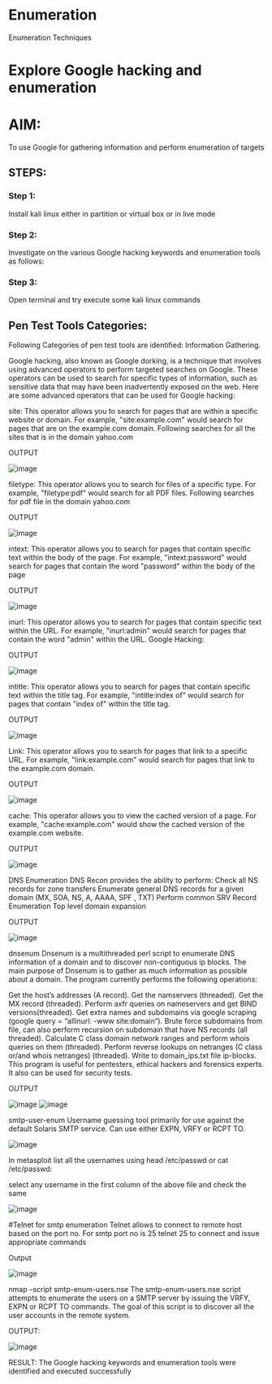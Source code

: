 # Enumeration
Enumeration Techniques

# Explore Google hacking and enumeration 

# AIM:

To use Google for gathering information and perform enumeration of targets

## STEPS:

### Step 1:

Install kali linux either in partition or virtual box or in live mode

### Step 2:

Investigate on the various Google hacking keywords and enumeration tools as follows:


### Step 3:
Open terminal and try execute some kali linux commands

## Pen Test Tools Categories:  

Following Categories of pen test tools are identified:
Information Gathering.

Google hacking, also known as Google dorking, is a technique that involves using advanced operators to perform targeted searches on Google. These operators can be used to search for specific types of information, such as sensitive data that may have been inadvertently exposed on the web. Here are some advanced operators that can be used for Google hacking:

site: This operator allows you to search for pages that are within a specific website or domain. For example, "site:example.com" would search for pages that are on the example.com domain. Following searches for all the sites that is in the domain yahoo.com

OUTPUT

![image](https://github.com/user-attachments/assets/f4080c06-e9f8-436c-b03f-254c1513f34e)

filetype: This operator allows you to search for files of a specific type. For example, "filetype:pdf" would search for all PDF files. Following searches for pdf file in the domain yahoo.com

OUTPUT

![image](https://github.com/user-attachments/assets/6e9a1d71-ce9e-4097-a06b-82f5090faa7c)

intext: This operator allows you to search for pages that contain specific text within the body of the page. For example, "intext:password" would search for pages that contain the word "password" within the body of the page

OUTPUT

![image](https://github.com/user-attachments/assets/ff3600a8-2ab3-4e51-bb63-cbe8ed9cd4be)

inurl: This operator allows you to search for pages that contain specific text within the URL. For example, "inurl:admin" would search for pages that contain the word "admin" within the URL.
Google Hacking:

OUTPUT

![image](https://github.com/user-attachments/assets/decfb17f-ab0a-4191-a46d-12c636ffd962)

intitle: This operator allows you to search for pages that contain specific text within the title tag. For example, "intitle:index of" would search for pages that contain "index of" within the title tag.

OUTPUT

![image](https://github.com/user-attachments/assets/ed3ff125-0540-49e3-9f6e-73e5fa0cdb6c)

Link: This operator allows you to search for pages that link to a specific URL. For example, "link:example.com" would search for pages that link to the example.com domain.

OUTPUT

![image](https://github.com/user-attachments/assets/72346f48-e12d-4ee0-b128-2a64035d7ce0)

cache: This operator allows you to view the cached version of a page. For example, "cache:example.com" would show the cached version of the example.com website.

OUTPUT

![image](https://github.com/user-attachments/assets/f0cb1a0d-1707-4c33-a498-bae77819bdab)

DNS Enumeration
DNS Recon provides the ability to perform: Check all NS records for zone transfers Enumerate general DNS records for a given domain (MX, SOA, NS, A, AAAA, SPF , TXT) Perform common SRV Record Enumeration Top level domain expansion

OUTPUT

![image](https://github.com/user-attachments/assets/596c8691-d643-43bc-81d6-152f5f09ab68)

dnsenum
Dnsenum is a multithreaded perl script to enumerate DNS information of a domain and to discover non-contiguous ip blocks. The main purpose of Dnsenum is to gather as much information as possible about a domain. The program currently performs the following operations:

Get the host’s addresses (A record). Get the namservers (threaded). Get the MX record (threaded). Perform axfr queries on nameservers and get BIND versions(threaded). Get extra names and subdomains via google scraping (google query = “allinurl: -www site:domain”). Brute force subdomains from file, can also perform recursion on subdomain that have NS records (all threaded). Calculate C class domain network ranges and perform whois queries on them (threaded). Perform reverse lookups on netranges (C class or/and whois netranges) (threaded). Write to domain_ips.txt file ip-blocks. This program is useful for pentesters, ethical hackers and forensics experts. It also can be used for security tests.

OUTPUT

![image](https://github.com/user-attachments/assets/c1f47d70-4e39-4619-8de2-2dccd46edce1)
![image](https://github.com/user-attachments/assets/994d48ff-71c3-4f20-9fef-1e20ce95bef8)

smtp-user-enum
Username guessing tool primarily for use against the default Solaris SMTP service. Can use either EXPN, VRFY or RCPT TO.

![image](https://github.com/user-attachments/assets/c2c6c8b3-3371-497c-8fef-14e0c25a747b)

In metasploit list all the usernames using head /etc/passwd or cat /etc/passwd:

select any username in the first column of the above file and check the same

![image](https://github.com/user-attachments/assets/695e74e7-5b2b-4ba8-82a6-f04988439f10)

#Telnet for smtp enumeration Telnet allows to connect to remote host based on the port no. For smtp port no is 25 telnet 25 to connect and issue appropriate commands

Output

![image](https://github.com/user-attachments/assets/57bc5677-d1cc-4169-9bf3-cac95d6b722d)


nmap –script smtp-enum-users.nse
The smtp-enum-users.nse script attempts to enumerate the users on a SMTP server by issuing the VRFY, EXPN or RCPT TO commands. The goal of this script is to discover all the user accounts in the remote system.

OUTPUT:

![image](https://github.com/user-attachments/assets/bcc7ef6c-06af-43ce-9d73-c736711e41ab)

RESULT:
The Google hacking keywords and enumeration tools were identified and executed successfully



